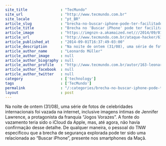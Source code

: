 ```yaml
---
site_title               : "TecMundo"
site_url                 : "http://www.tecmundo.com.br"
site_locale              : "pt_BR"
article_slug             : "brecha-no-buscar-iphone-pode-ter-facilitado-vazamento-de-fotos-de-famosos"
article_title            : "Brecha no 'Buscar iPhone' pode ter facilitado vazamento de fotos de famosos"
article_image            : "https://imgnzn-a.akamaized.net///2014/09/01/01163637241514-t1200x480.jpg"
article_url              : "http://www.tecmundo.com.br/ataque-hacker/61395-brecha-buscar-iphone-ter-facilitado-vazamento-fotos-famosos.htm"
article_published_at     : "2014-09-01T16:37:49-03:00"
article_description      : "Na noite de ontem (31/08), uma série de fotos de celebridades internacionais foi vazada na internet, inclusive imagens íntimas de Jennifer Lawrence, a protagonista da franquia “Jogos Vorazes”. A fonte do vazamento teria sido o iCloud da Apple, mas, até agora, não havia confirmação desse detalhe. De qualquer maneira, o pessoal do TNW especificou que a brecha de segurança explorada pode ter sido uma relacionada ao “Buscar iPhone”, presente nos smartphones da Maçã."
article_author_name      : "Leonardo Müller"
article_author_image     : null
article_author_biography : null
article_author_profile   : "http://www.tecmundo.com.br/autor/163-leonardo-muller/"
article_author_facebook  : null
article_author_twitter   : null
category                 : ['technology']
tags                     : ['TecMundo']
permalink                : "/:categories/brecha-no-buscar-iphone-pode-ter-facilitado-vazamento-de-fotos-de-famosos/"
layout                   : post
---
```


Na noite de ontem (31/08), uma série de fotos de celebridades internacionais foi vazada na internet, inclusive imagens íntimas de Jennifer Lawrence, a protagonista da franquia “Jogos Vorazes”. A fonte do vazamento teria sido o iCloud da Apple, mas, até agora, não havia confirmação desse detalhe. De qualquer maneira, o pessoal do TNW especificou que a brecha de segurança explorada pode ter sido uma relacionada ao “Buscar iPhone”, presente nos smartphones da Maçã.
